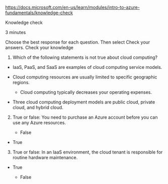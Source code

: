 https://docs.microsoft.com/en-us/learn/modules/intro-to-azure-fundamentals/knowledge-check

Knowledge check

3 minutes

Choose the best response for each question. Then select Check your answers.
Check your knowledge

1. Which of the following statements is not true about cloud computing?

* IaaS, PaaS, and SaaS are examples of cloud computing service models.

* Cloud computing resources are usually limited to specific geographic regions.

    * Cloud computing typically decreases your operating expenses.

* Three cloud computing deployment models are public cloud, private cloud, and hybrid cloud.


2. True or false: You need to purchase an Azure account before you can use any Azure resources.

    * False

* True


3. True or false: In an IaaS environment, the cloud tenant is responsible for routine hardware maintenance.

* True

    * False
